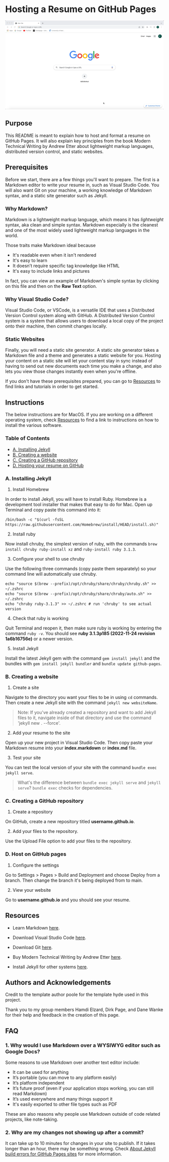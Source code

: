 # Hosting a Resume on GitHub Pages

![navigating-to-hosted-website](media/website.gif)

## Purpose

This README is meant to explain how to host and format a resume on GitHub Pages. It will also explain key principles from the book Modern Technical Writing by Andrew Etter about lightweight markup languages, distributed version control, and static websites.

## Prerequisites

Before we start, there are a few things you'll want to prepare. The first is a Markdown editor to write your resume in, such as Visual Studio Code. You will also want Git on your machine, a working knowledge of Markdown syntax, and a static site generator such as Jekyll.

### Why Markdown?

Markdown is a lightweight markup language, which means it has *lightweight* syntax, aka clean and simple syntax. Markdown especially is the cleanest and one of the most widely used lightweight markup languages in the world.

Those traits make Markdown ideal because
- It's readable even when it isn't rendered
- It's easy to learn
- It doesn’t require specific tag knowledge like HTML
- It's easy to include links and pictures

In fact, you can view an example of Markdown's simple syntax by clicking on this file and then on the **Raw Text** option.

### Why Visual Studio Code?

Visual Studio Code, or VSCode, is a versatile IDE that uses a Distributed Version Control system along with GitHub. A Distributed Version Control system is a system that allows users to download a local copy of the project onto their machine, then commit changes locally.

### Static Websites

Finally, you will need a static site generator. A static site generator takes a Markdown file and a theme and generates a static website for you. Hosting your content on a static site will let your content stay in sync instead of having to send out new documents each time you make a change, and also lets you view those changes instantly even when you're offline.

If you don't have these prerequisites prepared, you can go to [Resources](#resources) to find links and tutorials in order to get started.

## Instructions

The below instructions are for MacOS. If you are working on a different operating system, check [Resources](#resources) to find a link to instructions on how to install the various software.

### Table of Contents
- [A. Installing Jekyll](#a-installing-jekyll)
- [B. Creating a website](#)
- [C. Creating a GitHub repository]()
- [D. Hosting your resume on GitHub](#d-host-on-github-pages)

### A. Installing Jekyll
1. Install Homebrew

In order to install Jekyll, you will have to install Ruby. Homebrew is a development tool installer that makes that easy to do for Mac. Open up Terminal and copy paste this command into it:

```
/bin/bash -c "$(curl -fsSL https://raw.githubusercontent.com/Homebrew/install/HEAD/install.sh)"
```

2. Install ruby

Now install chruby, the simplest version of ruby, with the commands `brew install chruby ruby-install xz` and `ruby-install ruby 3.1.3`.

3. Configure your shell to use chruby

Use the following three commands (copy paste them separately) so your command line will automatically use chruby.
```
echo "source $(brew --prefix)/opt/chruby/share/chruby/chruby.sh" >> ~/.zshrc
echo "source $(brew --prefix)/opt/chruby/share/chruby/auto.sh" >> ~/.zshrc
echo "chruby ruby-3.1.3" >> ~/.zshrc # run 'chruby' to see actual version
```

4. Check that ruby is working

Quit Terminal and reopen it, then make sure ruby is working by entering the command `ruby -v`. You should see **ruby 3.1.3p185 (2022-11-24 revision 1a6b16756e)** or a newer version.

5. Install Jekyll

Install the latest Jekyll gem with the command `gem install jekyll` and the bundles with `gem install jekyll bundler` and `bundle update github-pages`.

### B. Creating a website

1. Create a site

Navigate to the directory you want your files to be in using `cd` commands. Then create a new Jekyll site with the command `jekyll new websiteName`.

> Note: If you've already created a repository and want to add Jekyll files to it, navigate inside of that directory and use the command 'jekyll new . --force'.

2. Add your resume to the site

Open up your new project in Visual Studio Code. Then copy paste your Markdown resume into your **index.markdown** or **index.md** file.

3. Test your site

You can test the local version of your site with the command `bundle exec jekyll serve`.

> What's the difference between `bundle exec jekyll serve` and `jekyll serve`? `bundle exec` checks for dependencies.

### C. Creating a GitHub repository

1. Create a repository

On GitHub, create a new repository titled **username.github.io**.

2. Add your files to the repository.

Use the Upload File option to add your files to the repository.

### D. Host on GitHub pages

1. Configure the settings

Go to Settings > Pages > Build and Deployment and choose Deploy from a branch. Then change the branch it's being deployed from to main.

2. View your website

Go to **username.github.io** and you should see your resume.

## Resources

- Learn Markdown [here](https://www.markdowntutorial.com/).

- Download Visual Studio Code [here](https://code.visualstudio.com/download).

- Download Git [here](https://git-scm.com/downloads).

- Buy Modern Technical Writing by Andrew Etter [here](https://www.amazon.ca/Modern-Technical-Writing-Introduction-Documentation-ebook/dp/B01A2QL9SS).

- Install Jekyll for other systems [here](https://jekyllrb.com/docs/installation).

## Authors and Acknowledgements

Credit to the template author poole for the template hyde used in this project.

Thank you to my group members Hamdi Elzard, Dirk Page, and Dane Wanke for their help and feedback in the creation of this page.

## FAQ

### **1. Why would I use Markdown over a WYSIWYG editor such as Google Docs?**

Some reasons to use Markdown over another text editor include:

- It can be used for anything
- It’s portable (you can move to any platform easily)
- It’s platform independent
- It’s future proof (even if your application stops working, you can still read Markdown)
- It’s used everywhere and many things support it
- It's easily exported to other file types such as PDF

These are also reasons why people use Markdown outside of code related projects, like note-taking.

### **2. Why are my changes not showing up after a commit?**

It can take up to 10 minutes for changes in your site to publish. If it takes longer than an hour, there may be something wrong. Check [About Jekyll build errors for GitHub Pages sites](https://docs.github.com/en/pages/setting-up-a-github-pages-site-with-jekyll/about-jekyll-build-errors-for-github-pages-sites) for more information.